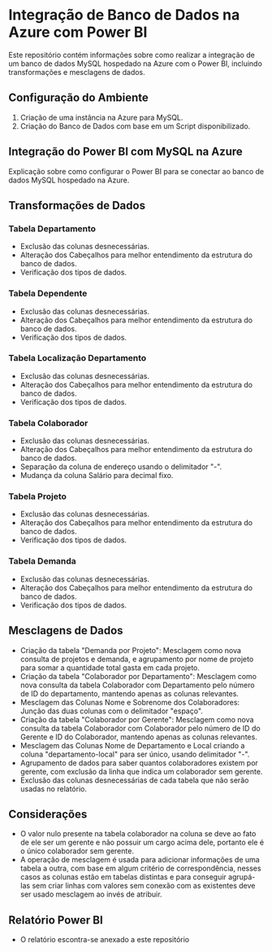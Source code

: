 # Integração de Banco de Dados na Azure com Power BI

Este repositório contém informações sobre como realizar a integração de um banco de dados MySQL hospedado na Azure com o Power BI, incluindo transformações e mesclagens de dados.

## Configuração do Ambiente

1. Criação de uma instância na Azure para MySQL.
2. Criação do Banco de Dados com base em um Script disponibilizado.

## Integração do Power BI com MySQL na Azure

Explicação sobre como configurar o Power BI para se conectar ao banco de dados MySQL hospedado na Azure.

## Transformações de Dados

### Tabela Departamento

- Exclusão das colunas desnecessárias.
- Alteração dos Cabeçalhos para melhor entendimento da estrutura do banco de dados.
- Verificação dos tipos de dados.

### Tabela Dependente

- Exclusão das colunas desnecessárias.
- Alteração dos Cabeçalhos para melhor entendimento da estrutura do banco de dados.
- Verificação dos tipos de dados.

### Tabela Localização Departamento

- Exclusão das colunas desnecessárias.
- Alteração dos Cabeçalhos para melhor entendimento da estrutura do banco de dados.
- Verificação dos tipos de dados.

### Tabela Colaborador

- Exclusão das colunas desnecessárias.
- Alteração dos Cabeçalhos para melhor entendimento da estrutura do banco de dados.
- Separação da coluna de endereço usando o delimitador "-".
- Mudança da coluna Salário para decimal fixo.

### Tabela Projeto

- Exclusão das colunas desnecessárias.
- Alteração dos Cabeçalhos para melhor entendimento da estrutura do banco de dados.
- Verificação dos tipos de dados.

### Tabela Demanda

- Exclusão das colunas desnecessárias.
- Alteração dos Cabeçalhos para melhor entendimento da estrutura do banco de dados.
- Verificação dos tipos de dados.

## Mesclagens de Dados

- Criação da tabela "Demanda por Projeto": Mesclagem como nova consulta de projetos e demanda, e agrupamento por nome de projeto para somar a quantidade total gasta em cada projeto.
- Criação da tabela "Colaborador por Departamento": Mesclagem como nova consulta da tabela Colaborador com Departamento pelo número de ID do departamento, mantendo apenas as colunas relevantes.
- Mesclagem das Colunas Nome e Sobrenome dos Colaboradores: Junção das duas colunas com o delimitador "espaço".
- Criação da tabela "Colaborador por Gerente": Mesclagem como nova consulta da tabela Colaborador com Colaborador pelo número de ID do Gerente e ID do Colaborador, mantendo apenas as colunas relevantes.
- Mesclagem das Colunas Nome de Departamento e Local criando a coluna "departamento-local" para ser único, usando delimitador "-".
- Agrupamento de dados para saber quantos colaboradores existem por gerente, com exclusão da linha que indica um colaborador sem gerente.
- Exclusão das colunas desnecessárias de cada tabela que não serão usadas no relatório.

## Considerações

- O valor nulo presente na tabela colaborador na coluna se deve ao fato de ele ser um gerente e não possuir um cargo acima dele, portanto ele é o único colaborador sem gerente.
- A operação de mesclagem é usada para adicionar informações de uma tabela a outra, com base em algum critério de correspondência, nesses casos as colunas estão em tabelas distintas e para conseguir agrupá-las sem criar linhas com valores sem conexão com as existentes deve ser usado mesclagem ao invés de atribuir.

## Relatório Power BI

- O relatório escontra-se anexado a este repositório 
